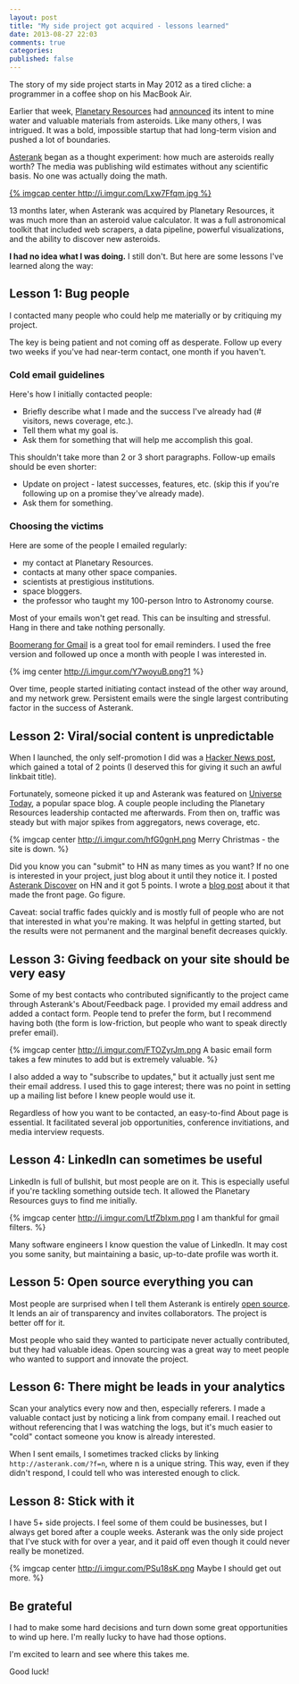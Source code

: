 ```yaml
---
layout: post
title: "My side project got acquired - lessons learned"
date: 2013-08-27 22:03
comments: true
categories:
published: false
---
```


The story of my side project starts in May 2012 as a tired cliche: a programmer in a coffee shop on his MacBook Air.

Earlier that week, [Planetary Resources](http://www.planetaryresources.com/) had [announced](http://www.space.com/15395-asteroid-mining-planetary-resources.html) its intent to mine water and valuable materials from asteroids.  Like many others, I was intrigued.  It was a bold, impossible startup that had long-term vision and pushed a lot of boundaries.

[Asterank](http://asterank.com) began as a thought experiment: how much are asteroids really worth?  The media was publishing wild estimates without any scientific basis.  No one was actually doing the math.

[{% imgcap center http://i.imgur.com/Lxw7Ffqm.jpg %}](http://asterank.com)

13 months later, when Asterank was acquired by Planetary Resources, it was much more than an asteroid value calculator.  It was a full astronomical toolkit that included web scrapers, a data pipeline, powerful visualizations, and the ability to discover new asteroids.

**I had no idea what I was doing.**  I still don't.  But here are some lessons I've learned along the way:

## Lesson 1: Bug people

I contacted many people who could help me materially or by critiquing my project.

The key is being patient and not coming off as desperate.  Follow up every two weeks if you've had near-term contact, one month if you haven't.

### Cold email guidelines

Here's how I initially contacted people:

  * Briefly describe what I made and the success I've already had (# visitors, news coverage, etc.).
  * Tell them what my goal is.
  * Ask them for something that will help me accomplish this goal.

This shouldn't take more than 2 or 3 short paragraphs.  Follow-up emails should be even shorter:

  * Update on project - latest successes, features, etc. (skip this if you're following up on a promise they've already made).
  * Ask them for something.

### Choosing the victims

Here are some of the people I emailed regularly:

  * my contact at Planetary Resources.
  * contacts at many other space companies.
  * scientists at prestigious institutions.
  * space bloggers.
  * the professor who taught my 100-person Intro to Astronomy course.

Most of your emails won't get read.  This can be insulting and stressful.  Hang in there and take nothing personally.

[Boomerang for Gmail](http://www.boomeranggmail.com/) is a great tool for email reminders.  I used the free version and followed up once a month with people I was interested in.

{% img center http://i.imgur.com/Y7woyuB.png?1 %}

Over time, people started initiating contact instead of the other way around, and my network grew.  Persistent emails were the single largest contributing factor in the success of Asterank.

## Lesson 2: Viral/social content is unpredictable

When I launched, the only self-promotion I did was a [Hacker News post](https://news.ycombinator.com/item?id=3967670), which gained a total of 2 points (I deserved this for giving it such an awful linkbait title).

Fortunately, someone picked it up and Asterank was featured on [Universe Today](http://www.universetoday.com/95169/the-most-profitable-asteroid-is/), a popular space blog.  A couple people including the Planetary Resources leadership contacted me afterwards.  From then on, traffic was steady but with major spikes from aggregators, news coverage, etc.

{% imgcap center http://i.imgur.com/hfG0gnH.png Merry Christmas - the site is down. %}

Did you know you can "submit" to HN as many times as you want?  If no one is interested in your project, just blog about it until they notice it.  I posted [Asterank Discover](http://asterank.com/discover) on HN and it got 5 points.  I wrote a [blog post](www.ianww.com/blog/2013/08/05/how-a-programmer-can-discover-an-asteroid/) about it that made the front page.  Go figure.

Caveat: social traffic fades quickly and is mostly full of people who are not that interested in what you're making.  It was helpful in getting started, but the results were not permanent and the marginal benefit decreases quickly.

## Lesson 3: Giving feedback on your site should be very easy

Some of my best contacts who contributed significantly to the project came through Asterank's About/Feedback page.  I provided my email address and added a contact form.  People tend to prefer the form, but I recommend having both (the form is low-friction, but people who want to speak directly prefer email).

{% imgcap center http://i.imgur.com/FTOZyrJm.png A basic email form takes a few minutes to add but is extremely valuable. %}

I also added a way to "subscribe to updates," but it actually just sent me their email address.  I used this to gage interest; there was no point in setting up a mailing list before I knew people would use it.

Regardless of how you want to be contacted, an easy-to-find About page is essential.  It facilitated several job opportunities, conference invitiations, and media interview requests.

## Lesson 4: LinkedIn can sometimes be useful

LinkedIn is full of bullshit, but most people are on it.  This is especially useful if you're tackling something outside tech.  It allowed the Planetary Resources guys to find me initially.

{% imgcap center http://i.imgur.com/LtfZbIxm.png I am thankful for gmail filters. %}

Many software engineers I know question the value of LinkedIn.  It may cost you some sanity, but maintaining a basic, up-to-date profile was worth it.

## Lesson 5: Open source everything you can

Most people are surprised when I tell them Asterank is entirely [open source](https://github.com/typpo/asterank).  It lends an air of transparency and invites collaborators.  The project is better off for it.

Most people who said they wanted to participate never actually contributed, but they had valuable ideas.  Open sourcing was a great way to meet people who wanted to support and innovate the project.

## Lesson 6: There might be leads in your analytics

Scan your analytics every now and then, especially referers.  I made a valuable contact just by noticing a link from company email.  I reached out without referencing that I was watching the logs, but it's much easier to "cold" contact someone you know is already interested.

When I sent emails, I sometimes tracked clicks by linking `http://asterank.com/?f=n`, where n is a unique string.  This way, even if they didn't respond, I could tell who was interested enough to click.

## Lesson 8: Stick with it

I have 5+ side projects. I feel some of them could be businesses, but I always get bored after a couple weeks.  Asterank was the only side project that I've stuck with for over a year, and it paid off even though it could never really be monetized.

{% imgcap center http://i.imgur.com/PSu18sK.png Maybe I should get out more. %}

## Be grateful

I had to make some hard decisions and turn down some great opportunities to wind up here.  I'm really lucky to have had those options.

I'm excited to learn and see where this takes me.

Good luck!
